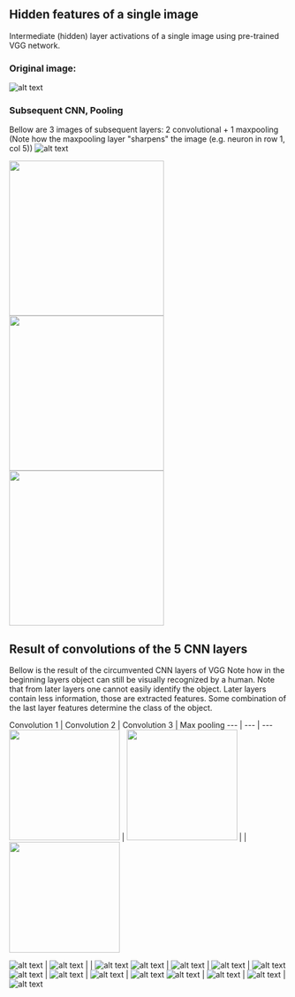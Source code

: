 ## Hidden features of a single image

Intermediate (hidden) layer activations of a single image using pre-trained VGG network.

### Original image:

![alt text](Visuals/ActivationsSingleImage/0/original.jpg "")

### Subsequent CNN, Pooling
Bellow are 3 images of subsequent layers: 2 convolutional + 1 maxpooling
(Note how the maxpooling layer "sharpens" the image (e.g. neuron in row 1, col 5))
![alt text](Visuals/ActivationsSingleImage/vgg_arch_3first.jpg "")

<img src="Visuals/ActivationsSingleImage/0/0.block1_conv1_0-64.jpg" width="280" height="280" /><img src="Visuals/ActivationsSingleImage/0/1.block1_conv2_0-64.jpg" width="280" height="280" /><img src="Visuals/ActivationsSingleImage/0/2.block1_pool_0-64.jpg" width="280" height="280" />

## Result of convolutions of the 5 CNN layers

Bellow is the result of the circumvented CNN layers of VGG
Note how in the beginning layers object can still be visually recognized by a human.
Note that from later layers one cannot easily identify the object. Later layers contain less information, those are extracted features. Some combination of the last layer features determine the class of the object. 

Convolution 1 | Convolution 2 | Convolution 3 | Max pooling
--- | --- | ---
<img src="Visuals/ActivationsSingleImage/0/0.block1_conv1_0-64.jpg" width="200" height="200" /> | <img src="Visuals/ActivationsSingleImage/0/0.block1_conv1_0-64.jpg" width="200" height="200" /> |  | <img src="Visuals/ActivationsSingleImage/0/0.block1_conv1_0-64.jpg" width="200" height="200" />



![alt text](Visuals/ActivationsSingleImage/0/3.block2_conv1_0-64.jpg "") | ![alt text](Visuals/ActivationsSingleImage/0/4.block2_conv2_0-64.jpg "") |  | ![alt text](Visuals/ActivationsSingleImage/0/5.block2_pool_0-64.jpg "")
![alt text](Visuals/ActivationsSingleImage/0/6.block3_conv1_0-64.jpg "") | ![alt text](Visuals/ActivationsSingleImage/0/7.block3_conv2_0-64.jpg "") | ![alt text](Visuals/ActivationsSingleImage/0/8.block3_conv3_0-64.jpg "") | ![alt text](Visuals/ActivationsSingleImage/0/9.block3_pool_0-64.jpg "")
![alt text](Visuals/ActivationsSingleImage/0/10.block4_conv1_0-64.jpg "") | ![alt text](Visuals/ActivationsSingleImage/0/11.block4_conv2_0-64.jpg "") | ![alt text](Visuals/ActivationsSingleImage/0/12.block4_conv3_0-64.jpg "") | ![alt text](Visuals/ActivationsSingleImage/0/13.block4_pool_0-64.jpg "")
![alt text](Visuals/ActivationsSingleImage/0/14.block5_conv1_0-64.jpg "") | ![alt text](Visuals/ActivationsSingleImage/0/15.block5_conv2_0-64.jpg "") | ![alt text](Visuals/ActivationsSingleImage/0/16.block5_conv3_0-64.jpg "") | ![alt text](Visuals/ActivationsSingleImage/0/17.block5_pool_0-64.jpg "")
